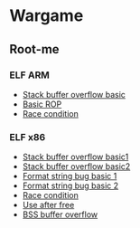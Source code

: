 Wargame
===================================

Root-me
-----------------------------------
### ELF ARM
* [Stack buffer overflow basic](https://github.com/zzin2/Wargame/tree/main/Root-me/ELF_ARM/Stack_buffer_overflow_basic)
* [Basic ROP](https://github.com/zzin2/Wargame/tree/main/Root-me/ELF_ARM/Basic_ROP)
* [Race condition](https://github.com/zzin2/Wargame/tree/main/Root-me/ELF_ARM/Race_condition)

### ELF x86
* [Stack buffer overflow basic1](https://github.com/zzin2/Wargame/tree/main/Root-me/ELF_x86/Stack_buffer_overflow_basic1)
* [Stack buffer overflow basic2](https://github.com/zzin2/Wargame/tree/main/Root-me/ELF_x86/Stack_buffer_overflow_basic2)
* [Format string bug basic 1](https://github.com/zzin2/Wargame/tree/main/Root-me/ELF_x86/Format_string_bug_basic1)
* [Format string bug basic 2](https://github.com/zzin2/Wargame/tree/main/Root-me/ELF_x86/Format_string_bug_basic2)
* [Race condition](https://github.com/zzin2/Wargame/tree/main/Root-me/ELF_x86/Race_condition)
* [Use after free](https://github.com/zzin2/Wargame/tree/main/Root-me/ELF_x86/Use_after_free_basic)
* [BSS buffer overflow](https://github.com/zzin2/Wargame/tree/main/Root-me/ELF_x86/BSS_buffer_overflow)
